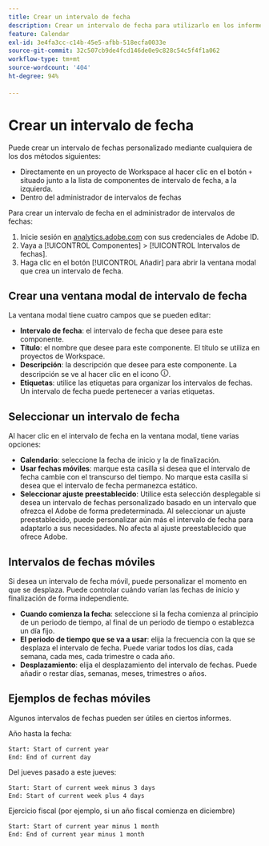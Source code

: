 ```yaml
---
title: Crear un intervalo de fecha
description: Crear un intervalo de fecha para utilizarlo en los informes.
feature: Calendar
exl-id: 3e4fa3cc-c14b-45e5-afbb-518ecfa0033e
source-git-commit: 32c507cb9de4fcd146de0e9c828c54c5f4f1a062
workflow-type: tm+mt
source-wordcount: '404'
ht-degree: 94%

---
```


# Crear un intervalo de fecha

Puede crear un intervalo de fechas personalizado mediante cualquiera de los dos métodos siguientes:

* Directamente en un proyecto de Workspace al hacer clic en el botón `+` situado junto a la lista de componentes de intervalo de fecha, a la izquierda.
* Dentro del administrador de intervalos de fechas

Para crear un intervalo de fecha en el administrador de intervalos de fechas:

1. Inicie sesión en [analytics.adobe.com](https://analytics.adobe.com) con sus credenciales de Adobe ID.
1. Vaya a [!UICONTROL Componentes] > [!UICONTROL Intervalos de fechas].
1. Haga clic en el botón [!UICONTROL Añadir] para abrir la ventana modal que crea un intervalo de fecha.

## Crear una ventana modal de intervalo de fecha

La ventana modal tiene cuatro campos que se pueden editar:

* **Intervalo de fecha**: el intervalo de fecha que desee para este componente.
* **Título**: el nombre que desee para este componente. El título se utiliza en proyectos de Workspace.
* **Descripción**: la descripción que desee para este componente. La descripción se ve al hacer clic en el icono ![i](../assets/i.png).
* **Etiquetas**: utilice las etiquetas para organizar los intervalos de fechas. Un intervalo de fecha puede pertenecer a varias etiquetas.

## Seleccionar un intervalo de fecha

Al hacer clic en el intervalo de fecha en la ventana modal, tiene varias opciones:

* **Calendario**: seleccione la fecha de inicio y la de finalización.
* **Usar fechas móviles**: marque esta casilla si desea que el intervalo de fecha cambie con el transcurso del tiempo. No marque esta casilla si desea que el intervalo de fecha permanezca estático.
* **Seleccionar ajuste preestablecido**: Utilice esta selección desplegable si desea un intervalo de fechas personalizado basado en un intervalo que ofrezca el Adobe de forma predeterminada. Al seleccionar un ajuste preestablecido, puede personalizar aún más el intervalo de fecha para adaptarlo a sus necesidades. No afecta al ajuste preestablecido que ofrece Adobe.

## Intervalos de fechas móviles

Si desea un intervalo de fecha móvil, puede personalizar el momento en que se desplaza. Puede controlar cuándo varían las fechas de inicio y finalización de forma independiente.

* **Cuando comienza la fecha**: seleccione si la fecha comienza al principio de un periodo de tiempo, al final de un periodo de tiempo o establezca un día fijo.
* **El periodo de tiempo que se va a usar**: elija la frecuencia con la que se desplaza el intervalo de fecha. Puede variar todos los días, cada semana, cada mes, cada trimestre o cada año.
* **Desplazamiento**: elija el desplazamiento del intervalo de fechas. Puede añadir o restar días, semanas, meses, trimestres o años.

## Ejemplos de fechas móviles

Algunos intervalos de fechas pueden ser útiles en ciertos informes.

Año hasta la fecha:

```text
Start: Start of current year
End: End of current day
```

Del jueves pasado a este jueves:

```text
Start: Start of current week minus 3 days
End: Start of current week plus 4 days
```

Ejercicio fiscal (por ejemplo, si un año fiscal comienza en diciembre)

```text
Start: Start of current year minus 1 month
End: End of current year minus 1 month
```

